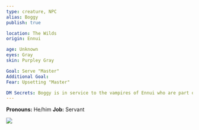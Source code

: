 ```yaml
---
type: creature, NPC
alias: Boggy
publish: true

location: The Wilds
origin: Ennui

age: Unknown
eyes: Gray
skin: Purpley Gray

Goal: Serve "Master"
Additional Goal: 
Fear: Upsetting "Master"

DM Secrets: Boggy is in service to the vampires of Ennui who are part of Fortune's plan to pit Despair and Dream against one another again
---
```


**Pronouns:** He/him
**Job:** Servant


<img src="https://5etools-mirror-1.github.io/img/bestiary/MPMM/Boggle.webp">

